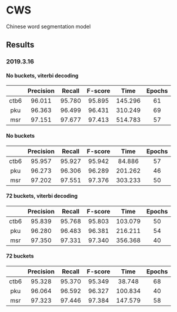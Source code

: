 # CWS

Chinese word segmentation model

## Results

### 2019.3.16

#### No buckets, viterbi decoding

|       | Precision | Recall | F-score |  Time   | Epochs |
| :---: | :-------: | :----: | :-----: | :-----: | :----: |
| ctb6  |  96.011   | 95.780 | 95.895  | 145.296 |   61   |
|  pku  |  96.363   | 96.499 | 96.431  | 310.249 |   69   |
|  msr  |  97.151   | 97.677 | 97.413  | 514.783 |   57   |

#### No buckets

|       | Precision | Recall | F-score |  Time   | Epochs |
| :---: | :-------: | :----: | :-----: | :-----: | :----: |
| ctb6  |  95.957   | 95.927 | 95.942  | 84.886  |   57   |
|  pku  |  96.273   | 96.306 | 96.289  | 201.262 |   46   |
|  msr  |  97.202   | 97.551 | 97.376  | 303.233 |   50   |

#### 72 buckets, viterbi decoding

|       | Precision | Recall | F-score |  Time   | Epochs |
| :---: | :-------: | :----: | :-----: | :-----: | :----: |
| ctb6  |  95.839   | 95.768 | 95.803  | 103.079 |   50   |
|  pku  |  96.280   | 96.483 | 96.381  | 216.211 |   54   |
|  msr  |  97.350   | 97.331 | 97.340  | 356.368 |   40   |

#### 72 buckets

|       | Precision | Recall | F-score |  Time   | Epochs |
| :---: | :-------: | :----: | :-----: | :-----: | :----: |
| ctb6  |  95.328   | 95.370 | 95.349  | 38.748  |   68   |
|  pku  |  96.064   | 96.592 | 96.327  | 100.834 |   40   |
|  msr  |  97.323   | 97.446 | 97.384  | 147.579 |   58   |
